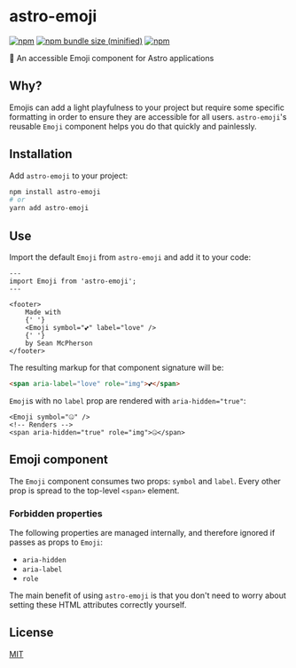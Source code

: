 # astro-emoji

[![npm](https://img.shields.io/npm/v/astro-emoji.svg)](https://npmjs.com/package/astro-emoji) [![npm bundle size (minified)](https://img.shields.io/bundlephobia/min/astro-emoji.svg)](https://npmjs.com/package/astro-emoji) [![npm](https://img.shields.io/npm/dt/astro-emoji.svg)](https://npmjs.com/package/astro-emoji)

🚀 An accessible Emoji component for Astro applications

## Why?

Emojis can add a light playfulness to your project but require some specific formatting in order to ensure they are accessible for all users. `astro-emoji`'s reusable `Emoji` component helps you do that quickly and painlessly.

## Installation

Add `astro-emoji` to your project:

```sh
npm install astro-emoji
# or
yarn add astro-emoji
```

## Use

Import the default `Emoji` from `astro-emoji` and add it to your code:

```astro
---
import Emoji from 'astro-emoji';
---

<footer>
    Made with
    {' '}
    <Emoji symbol="💕" label="love" />
    {' '}
    by Sean McPherson
</footer>
```

The resulting markup for that component signature will be:

```html
<span aria-label="love" role="img">💕</span>
```

`Emoji`s with no `label` prop are rendered with `aria-hidden="true"`:

```astro
<Emoji symbol="🤐" />
<!-- Renders -->
<span aria-hidden="true" role="img">🤐</span>
```

## Emoji component

The `Emoji` component consumes two props: `symbol` and `label`. Every other prop is spread to the top-level `<span>` element.

### Forbidden properties

The following properties are managed internally, and therefore ignored if passes as props to `Emoji`:

- `aria-hidden`
- `aria-label`
- `role`

The main benefit of using `astro-emoji` is that you don't need to worry about setting these HTML attributes correctly yourself.

## License

[MIT](/LICENSE)
